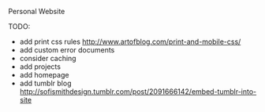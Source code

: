 Personal Website

TODO:
- add print css rules http://www.artofblog.com/print-and-mobile-css/
- add custom error documents
- consider caching
- add projects
- add homepage
- add tumblr blog http://sofismithdesign.tumblr.com/post/2091666142/embed-tumblr-into-site
